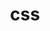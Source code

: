 ---
title: "css"
layout: category
permalink: /categories/css/
author_profile: true
taxonomy: "css"
sidebar:
    nav: "docs"
---